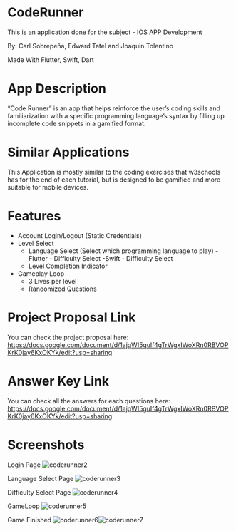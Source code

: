 # CodeRunner
This is an application done for the subject - IOS APP Development 

By: Carl Sobrepeña, Edward Tatel and Joaquin Tolentino

Made With Flutter, Swift, Dart

# App Description
“Code Runner” is an app that helps reinforce the user’s coding skills and familiarization with a specific programming language’s syntax by filling up incomplete code snippets in a gamified format. 

# Similar Applications
This Application is mostly similar to the coding exercises that w3schools has for the end of each tutorial, but is designed to be gamified and more suitable for mobile devices.

# Features
- Account Login/Logout (Static Credentials)
- Level Select
  - Language Select (Select which programming language to play)
      -Flutter
        - Difficulty Select
      -Swift
        - Difficulty Select
  - Level Completion Indicator
- Gameplay Loop
  - 3 Lives per level
  - Randomized Questions
  
# Project Proposal Link
You can check the project proposal here: https://docs.google.com/document/d/1ajqWI5guIf4gTrWgxIWoXRn0RBVOPKrK0jay6KxOKYk/edit?usp=sharing

# Answer Key Link
You can check all the answers for each questions here: https://docs.google.com/document/d/1ajqWI5guIf4gTrWgxIWoXRn0RBVOPKrK0jay6KxOKYk/edit?usp=sharing

# Screenshots

Login Page
![coderunner2](https://github.com/user-attachments/assets/11992876-c759-4a50-b80e-0afe4f454b68)

Language Select Page
![coderunner3](https://github.com/user-attachments/assets/60aa27d5-19a6-407a-b891-7f7aad277f24)

Difficulty Select Page
![coderunner4](https://github.com/user-attachments/assets/131c8933-047e-4562-9e14-ceff3621d106)

GameLoop
![coderunner5](https://github.com/user-attachments/assets/f817e230-c242-4760-b10c-8ad6200362a9)

Game Finished
![coderunner6](https://github.com/user-attachments/assets/182d8f45-663d-41ce-a5f3-326362f38f0b)![coderunner7](https://github.com/user-attachments/assets/53febc0f-7970-4902-8903-6e1ed67104d4)




